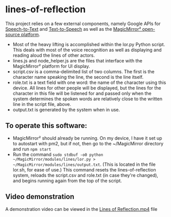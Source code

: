 # lines-of-reflection

This project relies on a few external components, namely Google APIs for [Speech-to-Text](https://cloud.google.com/speech-to-text/docs/reference/rest/?apix=true) and [Text-to-Speech](https://cloud.google.com/text-to-speech/docs/reference/rest/?apix=true) as well as the [MagicMirror² open-source platform](https://magicmirror.builders/).

* Most of the heavy lifting is accomplished within the lor.py Python script.  This deals with most of the voice recognition as well as displaying and reading aloud the lines of other actors.
* lines.js and node_helper.js are the files that interface with the MagicMirror² platform for UI display.
* script.csv is a comma-delimited list of two columns.  The first is the character name speaking the line, the second is the line itself.
* role.txt is a text field with one word: the name of the character using this device.  All lines for other people will be displayed, but the lines for the character in this file will be listened for and passed only when the system determines the spoken words are relatively close to the written line in the script file, above.
* output.txt is generated by the system when in use.

## To operate this software:

* MagicMirror² should already be running.  On my device, I have it set up to autostart with pm2, but if not, then go to the ~/MagicMirror directory and run `npm start`
* Run the command `sudo stdbuf -o0 python ~/MagicMirror/modules/lines/lor.py > ~/MagicMirror/modules/lines/output.txt`.  (This is located in the file lor.sh, for ease of use.)  This command resets the lines-of-reflection system, reloads the script.csv and role.txt (in case they're changed), and begins running again from the top of the script. 

## Video demonstration

A demonstration video can be viewed in the [Lines of Reflection.mp4](https://github.com/bo8b/lines-of-reflection/blob/main/Lines%20of%20Reflection.mp4) file
